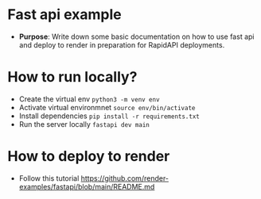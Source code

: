 # Fast api example

- **Purpose**: Write down some basic documentation on how to use fast api and deploy to render in preparation for RapidAPI deployments.


# How to run locally?

- Create the virtual env `python3 -m venv env`
- Activate virtual environmnet `source env/bin/activate`
- Install dependencies `pip install -r requirements.txt`
- Run the server locally `fastapi dev main`


# How to deploy to render

- Follow this tutorial https://github.com/render-examples/fastapi/blob/main/README.md